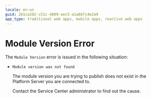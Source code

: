 ```yaml
---
locale: en-us
guid: 2b1ca202-c51c-4809-aec5-a1a66fc4e2a9
app_type: traditional web apps, mobile apps, reactive web apps
---
```


# Module Version Error

The `Module Version` error is issued in the following situation:

* `Module version was not found`
  
    The module version you are trying to publish does not exist in the Platform Server you are connected to.

    Contact the Service Center administrator to find out the cause.
